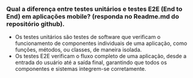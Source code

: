 ### Qual a diferença entre testes unitários e testes E2E (End to End) em aplicações mobile? (responda no Readme.md do repositório github).

- Os testes unitários são testes de software que verificam o funcionamento de componentes individuais de uma aplicação, como funções, métodos, ou classes, de maneira isolada.
- Os testes E2E verificam o fluxo completo de uma aplicação, desde a entrada do usuário até a saída final, garantindo que todos os componentes e sistemas integrem-se corretamente.
